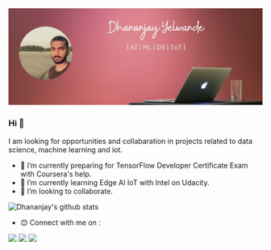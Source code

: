 <img src="https://github.com/Dhananjayyy/Dhananjayyy/blob/master/Dhananjay_Yelwande2.jpg">

### Hi 👋
I am looking for opportunities and collabaration in projects related to data science, machine learning and iot.
- 🔭 I’m currently preparing for TensorFlow Developer Certificate Exam with Coursera's help.
- 🌱 I’m currently learning Edge AI IoT with Intel on Udacity.
- 🤝 I’m looking to collaborate. 


![Dhananjay's github stats](https://github-readme-stats.vercel.app/api?username=Dhananjayyy&show_icons=true&hide=["stars","issues"])

- :blush: Connect with me on :


[<img src="https://img.shields.io/badge/twitter-%231DA1F2.svg?&style=for-the-badge&logo=twitter&logoColor=white" />](https://twitter.com/dhananjay_it_is) [<img src="https://img.shields.io/badge/medium-%2312100E.svg?&style=for-the-badge&logo=medium&logoColor=white" />](https://medium.com/@DhananjayYelwande)  [<img src="https://img.shields.io/badge/linkedin-%230077B5.svg?&style=for-the-badge&logo=linkedin&logoColor=white" />](https://www.linkedin.com/in/dhananjay-yelwande/)

